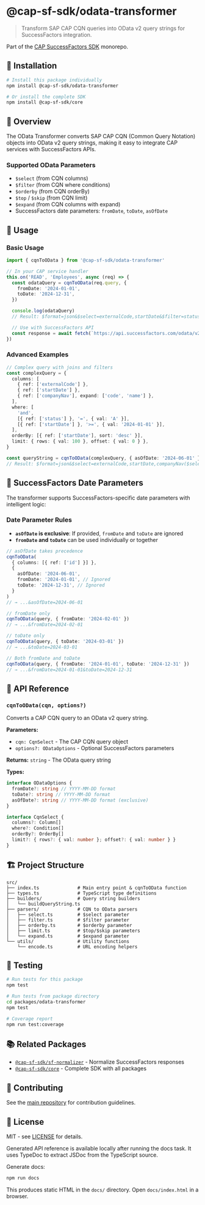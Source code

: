 # @cap-sf-sdk/odata-transformer

> Transform SAP CAP CQN queries into OData v2 query strings for SuccessFactors integration.

Part of the [CAP SuccessFactors SDK](../../README.md) monorepo.

## 🚀 Installation

```bash
# Install this package individually
npm install @cap-sf-sdk/odata-transformer

# Or install the complete SDK
npm install @cap-sf-sdk/core
```

## 📖 Overview

The OData Transformer converts SAP CAP CQN (Common Query Notation) objects into OData v2 query strings, making it easy to integrate CAP services with SuccessFactors APIs.

### Supported OData Parameters

- `$select` (from CQN columns)
- `$filter` (from CQN where conditions)
- `$orderby` (from CQN orderBy)
- `$top` / `$skip` (from CQN limit)
- `$expand` (from CQN columns with expand)
- SuccessFactors date parameters: `fromDate`, `toDate`, `asOfDate`

## 🧩 Usage

### Basic Usage

```typescript
import { cqnToOData } from '@cap-sf-sdk/odata-transformer'

// In your CAP service handler
this.on('READ', 'Employees', async (req) => {
  const odataQuery = cqnToOData(req.query, {
    fromDate: '2024-01-01',
    toDate: '2024-12-31',
  })

  console.log(odataQuery)
  // Result: $format=json&$select=externalCode,startDate&$filter=status eq 'A'&fromDate=2024-01-01&toDate=2024-12-31

  // Use with SuccessFactors API
  const response = await fetch(`https://api.successfactors.com/odata/v2/PerPerson?${odataQuery}`)
})
```

### Advanced Examples

```typescript
// Complex query with joins and filters
const complexQuery = {
  columns: [
    { ref: ['externalCode'] },
    { ref: ['startDate'] },
    { ref: ['companyNav'], expand: ['code', 'name'] },
  ],
  where: [
    'and',
    [{ ref: ['status'] }, '=', { val: 'A' }],
    [{ ref: ['startDate'] }, '>=', { val: '2024-01-01' }],
  ],
  orderBy: [{ ref: ['startDate'], sort: 'desc' }],
  limit: { rows: { val: 100 }, offset: { val: 0 } },
}

const queryString = cqnToOData(complexQuery, { asOfDate: '2024-06-01' })
// Result: $format=json&$select=externalCode,startDate,companyNav($select=code,name)&$filter=status eq 'A' and startDate ge '2024-01-01'&$orderby=startDate desc&$top=100&$skip=0&asOfDate=2024-06-01
```

## 📅 SuccessFactors Date Parameters

The transformer supports SuccessFactors-specific date parameters with intelligent logic:

### Date Parameter Rules

- **`asOfDate` is exclusive**: If provided, `fromDate` and `toDate` are ignored
- **`fromDate` and `toDate`** can be used individually or together

```typescript
// asOfDate takes precedence
cqnToOData(
  { columns: [{ ref: ['id'] }] },
  {
    asOfDate: '2024-06-01',
    fromDate: '2024-01-01', // Ignored
    toDate: '2024-12-31', // Ignored
  }
)
// → ...&asOfDate=2024-06-01

// fromDate only
cqnToOData(query, { fromDate: '2024-02-01' })
// → ...&fromDate=2024-02-01

// toDate only
cqnToOData(query, { toDate: '2024-03-01' })
// → ...&toDate=2024-03-01

// Both fromDate and toDate
cqnToOData(query, { fromDate: '2024-01-01', toDate: '2024-12-31' })
// → ...&fromDate=2024-01-01&toDate=2024-12-31
```

## 🔧 API Reference

### `cqnToOData(cqn, options?)`

Converts a CAP CQN query to an OData v2 query string.

**Parameters:**

- `cqn: CqnSelect` - The CAP CQN query object
- `options?: ODataOptions` - Optional SuccessFactors parameters

**Returns:** `string` - The OData query string

**Types:**

```typescript
interface ODataOptions {
  fromDate?: string // YYYY-MM-DD format
  toDate?: string // YYYY-MM-DD format
  asOfDate?: string // YYYY-MM-DD format (exclusive)
}

interface CqnSelect {
  columns?: Column[]
  where?: Condition[]
  orderBy?: OrderBy[]
  limit?: { rows?: { val: number }; offset?: { val: number } }
}
```

## 🏗️ Project Structure

```
src/
├── index.ts              # Main entry point & cqnToOData function
├── types.ts              # TypeScript type definitions
├── builders/             # Query string builders
│   └── buildQueryString.ts
├── parsers/              # CQN to OData parsers
│   ├── select.ts         # $select parameter
│   ├── filter.ts         # $filter parameter
│   ├── orderby.ts        # $orderby parameter
│   ├── limit.ts          # $top/$skip parameters
│   └── expand.ts         # $expand parameter
└── utils/                # Utility functions
    └── encode.ts         # URL encoding helpers
```

## 🧪 Testing

```bash
# Run tests for this package
npm test

# Run tests from package directory
cd packages/odata-transformer
npm test

# Coverage report
npm run test:coverage
```

## 📚 Related Packages

- [`@cap-sf-sdk/sf-normalizer`](../sf-normalizer) - Normalize SuccessFactors responses
- [`@cap-sf-sdk/core`](../core) - Complete SDK with all packages

## 🤝 Contributing

See the [main repository](../../README.md#contributing) for contribution guidelines.

## 📄 License

MIT - see [LICENSE](../../LICENSE) for details.

Generated API reference is available locally after running the docs task. It uses TypeDoc to extract JSDoc from the TypeScript source.

Generate docs:

```powershell
npm run docs
```

This produces static HTML in the `docs/` directory. Open `docs/index.html` in a browser.
